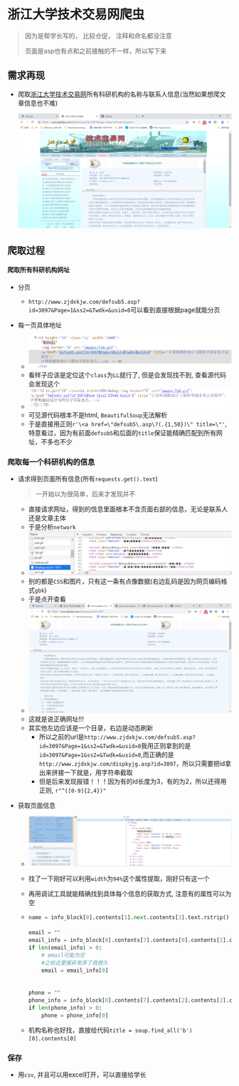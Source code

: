 # 浙江大学技术交易网爬虫

> 因为是帮学长写的， 比较仓促， 注释和命名都没注意
>
> 页面是asp也有点和之前接触的不一样，所以写下来

## 需求再现

* 爬取[浙江大学技术交易网](http://www.zjdxkjw.com/defsub5.asp)所有科研机构的名称与联系人信息(当然如果想爬文章信息也不难)

  ![](./images/首页.png)

## 爬取过程

#### 爬取所有科研机构网址

* 分页

  * `http://www.zjdxkjw.com/defsub5.asp?id=3097&Page=1&ss2=&Twdk=&usid=0`可以看到直接根据page就能分页

* 每一页具体地址

  * ![](./images/1.png)
  * 看样子应该是定位这个`class`为`LL`就行了, 但是会发现找不到, 查看源代码会发现这个
  * ![](./images/2.png)
  * 可见源代码根本不是html, `BeautifulSoup`无法解析
  * 于是直接用正则`r'\<a href=\"defsub5\.asp\?(.{1,50})\" title=\"'`, 特意看过，因为有前面`defsub5`和后面的`title`保证能精确匹配到所有网址，不多也不少
  


### 爬取每一个科研机构的信息

* 请求得到页面所有信息(所有`requests.get().text`)

  > 一开始以为很简单，后来才发现并不
  
  * 直接请求网址，得到的信息里面根本不含页面右部的信息，无论是联系人还是文章主体
  * 于是分析`network`
  * ![](./images/network.png)
  * 别的都是`CSS`和图片，只有这一条有点像数据(右边乱码是因为网页编码格式`gbk`)
  * 于是点开查看
  * ![](./images/3.png)
  * 这就是说正确网址!!!
  * 其实他左边应该是一个目录，右边是动态刷新
    * 所以之前的url是`http://www.zjdxkjw.com/defsub5.asp?id=3097&Page=1&ss2=&Twdk=&usid=0`我用正则拿到的是`id=3097&Page=1&ss2=&Twdk=&usid=0`,而正确的是`http://www.zjdxkjw.com/dispkyjg.asp?id=3097`，所以只需要把id拿出来拼接一下就是，用字符串截取
    * 但是后来发现报错！！！因为有的id长度为3，有的为2，所以还得用正则, `r"^([0-9]{2,4})"`
  
* 获取页面信息

  * ![](./images/4.png)
  
  * 找了一下刚好可以利用`width`为`94%`这个属性提取，刚好只有这一个
  
  * 再用调试工具就能精确找到具体每个信息的获取方式, 注意有的属性可以为空
  
  * ```Python
    name = info_block[0].contents[1].next.contents[3].text.rstrip()
    
    email = ""
    email_info = info_block[0].contents[7].contents[0].contents[2].contents[0].contents
    if len(email_info) > 0:
        # email可能为空
        #之前这里报异常弄了我很久
        email = email_info[0]
    
    
    phone = ""
    phone_info = info_block[0].contents[7].contents[2].contents[2].contents
    if len(phone_info) > 0:
        phone = phone_info[0]
    ```
  
  * 机构名称也好找，直接给代码`title = soup.find_all('b')[0].contents[0]`

### 保存

* 用`csv`, 并且可以用excel打开，可以直接给学长
